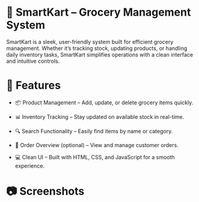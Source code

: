 # 🛒 SmartKart – Grocery Management System
SmartKart is a sleek, user-friendly system built for efficient grocery management. Whether it’s tracking stock, updating products, or handling daily inventory tasks, SmartKart simplifies operations with a clean interface and intuitive controls.

# 🚀 Features
- 📦 Product Management – Add, update, or delete grocery items quickly.

- 📊 Inventory Tracking – Stay updated on available stock in real-time.

- 🔍 Search Functionality – Easily find items by name or category.

- 🧾 Order Overview (optional) – View and manage customer orders.

- 💻 Clean UI – Built with HTML, CSS, and JavaScript for a smooth experience.

# 📷 Screenshots
